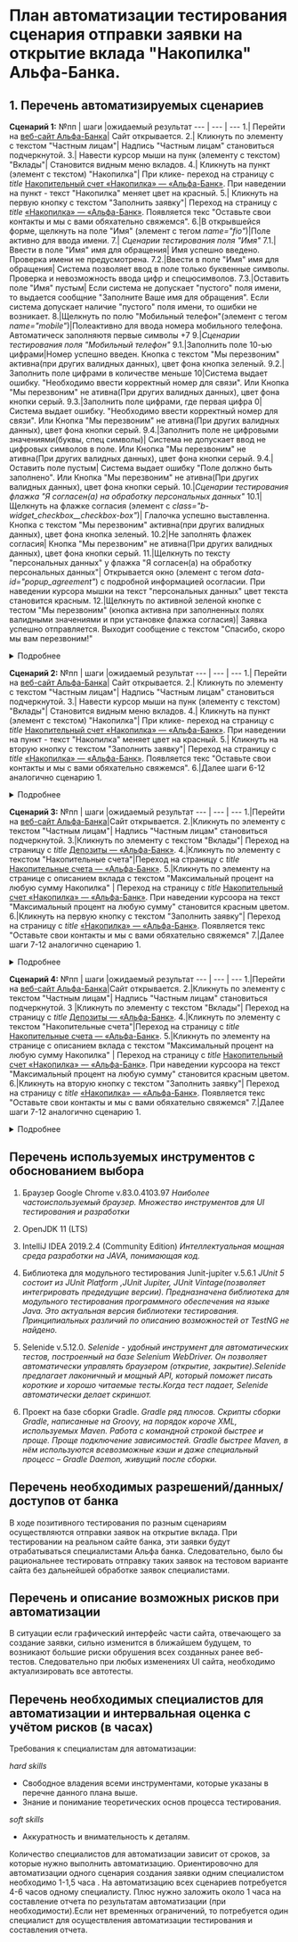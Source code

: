 # План автоматизации тестирования сценария отправки заявки на открытие вклада "Накопилка" Альфа-Банка.


## 1. Перечень автоматизируемых сценариев

**Сценарий 1:**
№пп | шаги  |ожидаемый результат
--- | --- | ---
1.| Перейти на [веб-сайт Альфа-Банка](https://alfabank.ru/)| Сайт открывается.
2.| Кликнуть по элементу с текстом "Частным лицам"| Надпись "Частным лицам" становиться подчеркнутой.
3.| Навести курсор мыши на пунк (элементу с текстом) "Вклады"| Становится видным меню вкладов.
4.| Кликнуть на пункт (элемент с текстом) "Накопилка"| При клике- переход на страницу с *title* [Накопительный счет «Накопилка» — «Альфа-Банк»](https://alfabank.ru/make-money/savings-account/nakopilka/). При наведении на пункт - текст "Накопилка" меняет цвет на красный. 
5.| Кликнуть на первую кнопку с текстом "Заполнить заявку"| Переход на страницу с *title* [«Накопилка» — «Альфа-Банк»](https://alfabank.ru/make-money/savings-account/nakopilka/anketa/). Появляется текс "Оставьте свои контакты и мы с вами обяхательно свяжемся".
6.|В открывшейся форме, щелкнуть на поле "Имя" (элемент с тегом *name="fio"*)|Поле активно для ввода имени.
7.| *Сценарии тестирования поля "Имя"*
7.1.|Ввести в поле "Имя" имя для обращения| Имя успешно введено. Проверка имени не предусмотрена.
7.2.|Ввести в поле "Имя" имя для обращения| Система позволяет ввод в поле только буквенные символы. Проверка и невозможность ввода цифр и спецюсимволов.
7.3.|Оставить поле "Имя" пустым| Если система не допускает "пустого" поля имени, то выдается сообщние "Заполните Ваше имя для обращения". Если система допускает наличие "пустого" поля имени, то ошибки не возникает.
8.|Щелкнуть по полю "Мобильный телефон"(элемент с тегом *name="mobile"*)|Полеактивно для ввода номера мобильного телефона. Автоматическ заполняютя первые символы +7 
9.|*Сценарии тестирования поля "Мобильный телефон"*
9.1.|Заполнить поле 10-ью цифрами|Номер успешно введен. Кнопка с текстом "Мы перезвоним" активна(при других валидных данных), цвет фона кнопка зеленый.
9.2.|Заполнить поле цифрами в количестве меньше 10|Система выдает ошибку. "Необходимо ввести корректный номер для связи". Или Кнопка "Мы перезвоним" не ативна(При других валидных данных), цвет фона кнопки серый.
9.3.|Заполнить поле цифрами, где первая цифра 0|Система выдает ошибку. "Необходимо ввести корректный номер для связи". Или Кнопка "Мы перезвоним" не ативна(При других валидных данных), цвет фона кнопки серый.
9.4.|Заполнить поле не цифровыми значениями(буквы, спец символы)| Система не допускает ввод не цифровых символов в поле. Или Кнопка "Мы перезвоним" не ативна(При других валидных данных), цвет фона кнопки серый.
9.4.|Оставить поле пустым| Система выдает ошибку "Поле должно быть заполнено". Или Кнопка "Мы перезвоним" не ативна(При других валидных данных), цвет фона кнопки серый.
10.|*Сценарии тестирования флажка "Я согласен(а) на обработку персональных данных"*
10.1|Щелкнуть на флажке согласия (элемент с *class="b-widget_checkbox__checkbox-box"*)| Глалочка успешно выставленна. Кнопка с текстом "Мы перезвоним" активна(при других валидных данных), цвет фона кнопка зеленый.
10.2|Не заполнять флажек согласия| Кнопка "Мы перезвоним" не ативна(При других валидных данных), цвет фона кнопки серый.
11.|Щелкнуть по тексту "персональных данных" у флажка "Я согласен(а) на обработку персональных данных"| Открывается окно (элемент с тегом *data-id="popup_agreement"*) с подробной информацией осогласии. При наведении курсора мышки на текст  "персональных данных" цвет текста становится красным.
12.|Щелкнуть по активной зеленой кнопке с тестом "Мы перезвоним" (кнопка активна при заполненных полях валидными значениями и при установке флажка согласия)| Заявка успешно отправляется. Выходит сообщение с текстом "Спасибо, скоро мы вам перезвоним!" 
<details>
  <summary>Подробнее</summary>

![шаг1](https://github.com/leonnika/aqa-hw10-plan/blob/master/png/%D0%A1%D1%86%D0%B5%D0%BD%D0%B0%D1%80%D0%B8%D0%B91_1.PNG) 

![шаг2](https://github.com/leonnika/aqa-hw10-plan/blob/master/png/%D0%A1%D1%86%D0%B5%D0%BD%D0%B0%D1%80%D0%B8%D0%B91_2.PNG)

![шаг3](https://github.com/leonnika/aqa-hw10-plan/blob/master/png/%D0%A1%D1%86%D0%B5%D0%BD%D0%B0%D1%80%D0%B8%D0%B91_3.PNG)

![шаг4](https://github.com/leonnika/aqa-hw10-plan/blob/master/png/%D0%A1%D1%86%D0%B5%D0%BD%D0%B0%D1%80%D0%B8%D0%B91_4.PNG)

</details>


**Сценарий 2:**
№пп | шаги  |ожидаемый результат
--- | --- | ---
1.| Перейти на [веб-сайт Альфа-Банка](https://alfabank.ru/)| Сайт открывается.
2.| Кликнуть по элементу с текстом "Частным лицам"| Надпись "Частным лицам" становиться подчеркнутой.
3.| Навести курсор мыши на пунк (элементу с текстом) "Вклады"| Становится видным меню вкладов.
4.| Кликнуть на пункт (элемент с текстом) "Накопилка"| При клике- переход на страницу с *title* [Накопительный счет «Накопилка» — «Альфа-Банк»](https://alfabank.ru/make-money/savings-account/nakopilka/). При наведении на пункт - текст "Накопилка" меняет цвет на красный. 
5.| Кликнуть на вторую кнопку с текстом "Заполнить заявку"| Переход на страницу с *title* [«Накопилка» — «Альфа-Банк»](https://alfabank.ru/make-money/savings-account/nakopilka/anketa/). Появляется текс "Оставьте свои контакты и мы с вами обяхательно свяжемся".
6.|Далее шаги 6-12 аналогично сценарию 1.

<details>
  <summary>Подробнее</summary>

![шаг1](https://github.com/leonnika/aqa-hw10-plan/blob/master/png/%D0%A1%D1%86%D0%B5%D0%BD%D0%B0%D1%80%D0%B8%D0%B91_1.PNG) 

![шаг2](https://github.com/leonnika/aqa-hw10-plan/blob/master/png/%D0%A1%D1%86%D0%B5%D0%BD%D0%B0%D1%80%D0%B8%D0%B92_2.PNG)

![шаг3](https://github.com/leonnika/aqa-hw10-plan/blob/master/png/%D0%A1%D1%86%D0%B5%D0%BD%D0%B0%D1%80%D0%B8%D0%B91_3.PNG)

![шаг4](https://github.com/leonnika/aqa-hw10-plan/blob/master/png/%D0%A1%D1%86%D0%B5%D0%BD%D0%B0%D1%80%D0%B8%D0%B91_4.PNG)

</details>

**Сценарий 3:**
№пп | шаги  |ожидаемый результат
--- | --- | ---
1.|Перейти на [веб-сайт Альфа-Банка](https://alfabank.ru/)|Сайт открывается.
2.|Кликнуть по элементу с текстом "Частным лицам"| Надпись "Частным лицам" становиться подчеркнутой.
3.|Кликнуть по элементу с текстом "Вклады"| Переход на страницу с *title* [Депозиты — «Альфа-Банк»](https://alfabank.ru/make-money/deposits/).
4.|Кликнуть по элементу с текстом "Накопительные счета"|Переход на страницу с *title* [Накопительные счета — «Альфа-Банк»](https://alfabank.ru/make-money/savings-account/).
5.|Кликнуть по элементу на странице с описанием вклада с текстом "Максимальный процент на любую сумму Накопилка" | Переход на страницу с *title* [Накопительный счет «Накопилка» — «Альфа-Банк»](https://alfabank.ru/make-money/savings-account/nakopilka/?submitted=true&limit_rub=10000000&currency=rub&period=0). При наведении курсоора на текст "Максимальный процент на любую сумму" становится красным цветом.
6.|Кликнуть на первую кнопку с текстом "Заполнить заявку"| Переход на страницу с *title* [«Накопилка» — «Альфа-Банк»](https://alfabank.ru/make-money/savings-account/nakopilka/anketa/). Появляется текс "Оставьте свои контакты и мы с вами обяхательно свяжемся"
7.|Далее шаги 7-12 аналогично сценарию 1.

<details>
  <summary>Подробнее</summary>

![шаг1](https://github.com/leonnika/aqa-hw10-plan/blob/master/png/%D0%A1%D1%86%D0%B5%D0%BD%D0%B0%D1%80%D0%B8%D0%B93_1.PNG) 

![шаг2](https://github.com/leonnika/aqa-hw10-plan/blob/master/png/%D0%A1%D1%86%D0%B5%D0%BD%D0%B0%D1%80%D0%B8%D0%B93_2.PNG)

![шаг3](https://github.com/leonnika/aqa-hw10-plan/blob/master/png/%D0%A1%D1%86%D0%B5%D0%BD%D0%B0%D1%80%D0%B8%D0%B91_2.PNG)

![шаг4](https://github.com/leonnika/aqa-hw10-plan/blob/master/png/%D0%A1%D1%86%D0%B5%D0%BD%D0%B0%D1%80%D0%B8%D0%B91_3.PNG)

![шаг5](https://github.com/leonnika/aqa-hw10-plan/blob/master/png/%D0%A1%D1%86%D0%B5%D0%BD%D0%B0%D1%80%D0%B8%D0%B91_4.PNG)

</details>

**Сценарий 4:**
№пп | шаги  |ожидаемый результат
--- | --- | ---
1.|Перейти на [веб-сайт Альфа-Банка](https://alfabank.ru/)|Сайт открывается.
2.|Кликнуть по элементу с текстом "Частным лицам"| Надпись "Частным лицам" становиться подчеркнутой.
3 |Кликнуть по элементу с текстом "Вклады"| Переход на страницу с *title* [Депозиты — «Альфа-Банк»](https://alfabank.ru/make-money/deposits/).
4.|Кликнуть по элементу с текстом "Накопительные счета"|Переход на страницу с *title* [Накопительные счета — «Альфа-Банк»](https://alfabank.ru/make-money/savings-account/).
5.|Кликнуть по элементу на странице с описанием вклада с текстом "Максимальный процент на любую сумму Накопилка" | Переход на страницу с *title* [Накопительный счет «Накопилка» — «Альфа-Банк»](https://alfabank.ru/make-money/savings-account/nakopilka/?submitted=true&limit_rub=10000000&currency=rub&period=0). При наведении курсоора на текст "Максимальный процент на любую сумму" становится красным цветом.
6.|Кликнуть на вторую кнопку с текстом "Заполнить заявку"| Переход на страницу с *title* [«Накопилка» — «Альфа-Банк»](https://alfabank.ru/make-money/savings-account/nakopilka/anketa/). Появляется текс "Оставьте свои контакты и мы с вами обяхательно свяжемся"
7.|Далее шаги 7-12 аналогично сценарию 1.

<details>
  <summary>Подробнее</summary>

![шаг1](https://github.com/leonnika/aqa-hw10-plan/blob/master/png/%D0%A1%D1%86%D0%B5%D0%BD%D0%B0%D1%80%D0%B8%D0%B93_1.PNG) 

![шаг2](https://github.com/leonnika/aqa-hw10-plan/blob/master/png/%D0%A1%D1%86%D0%B5%D0%BD%D0%B0%D1%80%D0%B8%D0%B93_2.PNG)

![шаг3](https://github.com/leonnika/aqa-hw10-plan/blob/master/png/%D0%A1%D1%86%D0%B5%D0%BD%D0%B0%D1%80%D0%B8%D0%B92_2.PNG)

![шаг4](https://github.com/leonnika/aqa-hw10-plan/blob/master/png/%D0%A1%D1%86%D0%B5%D0%BD%D0%B0%D1%80%D0%B8%D0%B91_3.PNG)

![шаг5](https://github.com/leonnika/aqa-hw10-plan/blob/master/png/%D0%A1%D1%86%D0%B5%D0%BD%D0%B0%D1%80%D0%B8%D0%B91_4.PNG)

</details>


## Перечень используемых инструментов с обоснованием выбора
1. Браузер Google Chrome v.83.0.4103.97
*Наиболее частоиспользуемый браузер. Множество инструментов для UI тестирования  и разработки*
2. OpenJDK 11 (LTS)
3. IntelliJ IDEA 2019.2.4 (Community Edition)
*Интеллектуальная мощная среда разработки на JAVA, понимающая код.*
4. Библиотека для модульного тестирования Junit-jupiter v.5.6.1 
 *JUnit 5 состоит из JUnit Platform ,JUnit Jupiter, JUnit Vintage(позволяет интегрировать предедущие версии). Предназначена библиотека для модульного тестирования программного обеспечения на языке Java. Это актуальная версия библиотеки тестирования. Принципиальных различий по описанию возможностей от TestNG не найдено.* 

5. Selenide v.5.12.0.
*Selenide - удобный инструмент для автоматических тестов, построенный на базе Selenium WebDriver. Он позволяет автоматически управлять браузером (открытие, закрытие).Selenide предлагает лаконичный и мощный API, который поможет писать короткие и хорошо читаемые тесты.Когда тест падает, Selenide автоматически делает скриншот.*

6. Проект на базе сборки Gradle. 
*Gradle ряд плюсов. Скрипты сборки Gradle, написанные на Groovy, на порядок короче XML, используемых Maven. Работа с командной строкой быстрее и проще. Проще подключение зависимостей. Gradle быстрее Maven, в нём используются всевозможные кэши и даже специальный процесс – Gradle Daemon, живущий после сборки.*

## Перечень необходимых разрешений/данных/доступов от банка 
В ходе позитивного тестирования по разным сценариям осуществляются отправки заявок на открытие вклада. При тестировании на реальном сайте банка, эти заявки будут отрабатываться специалистами Альфа банка. Следовательно, было бы рациональнее тестировать отправку таких заявок на тестовом варианте сайта без дальнейшей обработке заявок специалистами. 

## Перечень и описание возможных рисков при автоматизации
В ситуации если графический интерфейс части сайта, отвечающего за создание заявки, сильно изменится в ближайшем будущем, то возникают большие риски обрушения всех созданных ранее веб-тестов. Следовательно при любых изменениях UI сайта, необходимо актуализировать все автотесты.

## Перечень необходимых специалистов для автоматизации и интервальная оценка с учётом рисков (в часах)
Требования к специалистам для автоматизации:

*hard skills*
* Свободное владения всеми инструментами, которые указаны в перечне данного плана выше.
* Знание и понимание теоретических основ процесса тестирования.

*soft skills*
* Аккуратность и внимательность к деталям.

Количество специалистов для автоматизации зависит от сроков, за которые нужно выполнить автоматизацию. Ориентировочно для автоматизации одного сценария создания заявки одним специалистом необходимо 1-1,5 часа . На автоматизацию всех сценариев потребуется 4-6 часов одному специалисту. Плюс нужно заложить около 1 часа на составление отчета по результатам автоматизации (при необходимости).Если нет временных ограничений, то потребуется один специалист для осуществления автоматизации тестирования и составления отчета. 




